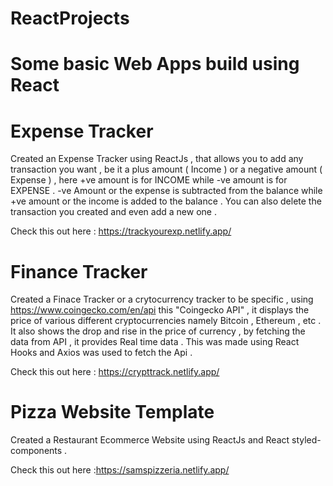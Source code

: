 # ReactProjects

# Some basic Web Apps build using React


# Expense Tracker

Created an Expense Tracker using ReactJs , that allows you to add any transaction you want , be it a plus amount ( Income ) or a negative amount ( Expense ) , 
here +ve amount is for INCOME while -ve amount is for EXPENSE .
-ve Amount or the expense is subtracted from the balance while +ve amount or the income is added to the balance .
You can also delete the transaction you created and even add a new one . 

Check this out here : https://trackyourexp.netlify.app/


# Finance Tracker 

Created a Finace Tracker or a crytocurrency tracker to be specific , using  https://www.coingecko.com/en/api this "Coingecko API" , it displays the price of various different cryptocurrencies namely Bitcoin , Ethereum , etc . It also shows the drop and rise in the price of currency , by fetching the data from API , it provides Real time data . 
This was made using React Hooks and Axios was used to fetch the Api . 

Check this out here  : https://crypttrack.netlify.app/

# Pizza Website Template

Created a Restaurant Ecommerce Website using ReactJs and React styled-components .  

Check this out here :https://samspizzeria.netlify.app/
